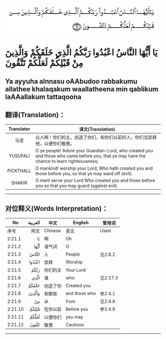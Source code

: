 ![002:021](images/002_021.gif)

#  يَا أَيُّهَا النَّاسُ اعْبُدُوا رَبَّكُمُ الَّذِي خَلَقَكُمْ وَالَّذِينَ مِنْ قَبْلِكُمْ لَعَلَّكُمْ تَتَّقُونَ 

## Ya ayyuha alnnasu oAAbudoo rabbakumu allathee khalaqakum waallatheena min qablikum laAAallakum tattaqoona

## 翻译(Translation)：

| Translator | 译文(Translation)                                            |
| :--------: | ------------------------------------------------------------ |
|    马坚    | 众人啊！你们的主，创造了你们，和你们以前的人，你们当崇拜他，以便你们敬畏。 |
|  YUSUFALI  | O ye people! Adore your Guardian-Lord, who created you and those who came before you, that ye may have the chance to learn righteousness; |
| PICKTHALL  | O mankind! worship your Lord, Who hath created you and those before you, so that ye may ward off (evil). |
|   SHAKIR   | O men! serve your Lord Who created you and those before you so that you may guard (against evil). |

---

## 对位释义(Words Interpretation)：

| No      | العربية | 中文     | English       | 曾用词   |
| ------- | ------: | -------- | ------------- | -------- |
| 序号    |    阿文 | Chinese  | 英文          | Used     |
| 2:21.1  |      يَا | 啊       | Oh            |          |
| 2:21.2  |    أَيُّهَا | 语气词   | O             |          |
| 2:21.3  |   النَّاسُ | 人       | People        | 见2:8.2  |
| 2:21.4  |  اعْبُدُوا | 崇拜     | Worship       |          |
| 2:21.5  |    رَبَّكُمُ | 你们的主 | Your Lord     |          |
| 2:21.6  |    الَّذِي | 谁       | who           | 见2:17.3 |
| 2:21.7  |   خَلَقَكُمْ | 创造了你 | Created you   |          |
| 2:21.8  |  وَالَّذِينَ | 和那些   | and those who | 参2:4.1  |
| 2:21.9  |      مِنْ | 从       | from          | 见2:4.8  |
| 2:21.10 |   قَبْلِكُمْ | 在你以前 | Before you    | 参2:4.9  |
| 2:21.11 |   لَعَلَّكُمْ | 以便你们 | you may       |          |
| 2:21.12 |   تَتَّقُونَ | 敬畏     | Cautious      |          |

---
